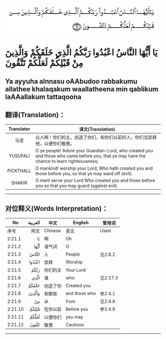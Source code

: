 ![002:021](images/002_021.gif)

#  يَا أَيُّهَا النَّاسُ اعْبُدُوا رَبَّكُمُ الَّذِي خَلَقَكُمْ وَالَّذِينَ مِنْ قَبْلِكُمْ لَعَلَّكُمْ تَتَّقُونَ 

## Ya ayyuha alnnasu oAAbudoo rabbakumu allathee khalaqakum waallatheena min qablikum laAAallakum tattaqoona

## 翻译(Translation)：

| Translator | 译文(Translation)                                            |
| :--------: | ------------------------------------------------------------ |
|    马坚    | 众人啊！你们的主，创造了你们，和你们以前的人，你们当崇拜他，以便你们敬畏。 |
|  YUSUFALI  | O ye people! Adore your Guardian-Lord, who created you and those who came before you, that ye may have the chance to learn righteousness; |
| PICKTHALL  | O mankind! worship your Lord, Who hath created you and those before you, so that ye may ward off (evil). |
|   SHAKIR   | O men! serve your Lord Who created you and those before you so that you may guard (against evil). |

---

## 对位释义(Words Interpretation)：

| No      | العربية | 中文     | English       | 曾用词   |
| ------- | ------: | -------- | ------------- | -------- |
| 序号    |    阿文 | Chinese  | 英文          | Used     |
| 2:21.1  |      يَا | 啊       | Oh            |          |
| 2:21.2  |    أَيُّهَا | 语气词   | O             |          |
| 2:21.3  |   النَّاسُ | 人       | People        | 见2:8.2  |
| 2:21.4  |  اعْبُدُوا | 崇拜     | Worship       |          |
| 2:21.5  |    رَبَّكُمُ | 你们的主 | Your Lord     |          |
| 2:21.6  |    الَّذِي | 谁       | who           | 见2:17.3 |
| 2:21.7  |   خَلَقَكُمْ | 创造了你 | Created you   |          |
| 2:21.8  |  وَالَّذِينَ | 和那些   | and those who | 参2:4.1  |
| 2:21.9  |      مِنْ | 从       | from          | 见2:4.8  |
| 2:21.10 |   قَبْلِكُمْ | 在你以前 | Before you    | 参2:4.9  |
| 2:21.11 |   لَعَلَّكُمْ | 以便你们 | you may       |          |
| 2:21.12 |   تَتَّقُونَ | 敬畏     | Cautious      |          |

---
